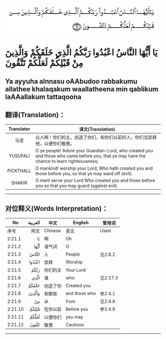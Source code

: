 ![002:021](images/002_021.gif)

#  يَا أَيُّهَا النَّاسُ اعْبُدُوا رَبَّكُمُ الَّذِي خَلَقَكُمْ وَالَّذِينَ مِنْ قَبْلِكُمْ لَعَلَّكُمْ تَتَّقُونَ 

## Ya ayyuha alnnasu oAAbudoo rabbakumu allathee khalaqakum waallatheena min qablikum laAAallakum tattaqoona

## 翻译(Translation)：

| Translator | 译文(Translation)                                            |
| :--------: | ------------------------------------------------------------ |
|    马坚    | 众人啊！你们的主，创造了你们，和你们以前的人，你们当崇拜他，以便你们敬畏。 |
|  YUSUFALI  | O ye people! Adore your Guardian-Lord, who created you and those who came before you, that ye may have the chance to learn righteousness; |
| PICKTHALL  | O mankind! worship your Lord, Who hath created you and those before you, so that ye may ward off (evil). |
|   SHAKIR   | O men! serve your Lord Who created you and those before you so that you may guard (against evil). |

---

## 对位释义(Words Interpretation)：

| No      | العربية | 中文     | English       | 曾用词   |
| ------- | ------: | -------- | ------------- | -------- |
| 序号    |    阿文 | Chinese  | 英文          | Used     |
| 2:21.1  |      يَا | 啊       | Oh            |          |
| 2:21.2  |    أَيُّهَا | 语气词   | O             |          |
| 2:21.3  |   النَّاسُ | 人       | People        | 见2:8.2  |
| 2:21.4  |  اعْبُدُوا | 崇拜     | Worship       |          |
| 2:21.5  |    رَبَّكُمُ | 你们的主 | Your Lord     |          |
| 2:21.6  |    الَّذِي | 谁       | who           | 见2:17.3 |
| 2:21.7  |   خَلَقَكُمْ | 创造了你 | Created you   |          |
| 2:21.8  |  وَالَّذِينَ | 和那些   | and those who | 参2:4.1  |
| 2:21.9  |      مِنْ | 从       | from          | 见2:4.8  |
| 2:21.10 |   قَبْلِكُمْ | 在你以前 | Before you    | 参2:4.9  |
| 2:21.11 |   لَعَلَّكُمْ | 以便你们 | you may       |          |
| 2:21.12 |   تَتَّقُونَ | 敬畏     | Cautious      |          |

---
